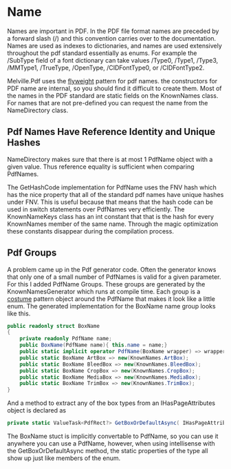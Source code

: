 ﻿# Name

Names are important in PDF.  In the PDF file format names are preceded by a forward slash (/) and this convention carries over to the documentation.  Names are used as indexes to dictionaries, and names are used extensively throughout the pdf standard essentially as enums.  For example the /SubType field of a font dictionary can take values /Type0, /Type1, /Type3, /MMType1, /TrueType, /OpenType, /CIDFontType0, or /CIDFontType2.

Melville.Pdf uses the [flyweight](https://en.wikipedia.org/wiki/Flyweight_pattern) pattern for pdf names.  the constructors for PDF name are internal, so you should find it difficult to create them.  Most of the
names in the PDF standard are static fields on the KnownNames class.  For names that are not pre-defined
you can request the name from the NameDirectory class.  

## Pdf Names Have Reference Identity and Unique Hashes
NameDirectory makes sure that there is at most 1 PdfName object with a given value.  Thus reference equality is sufficient when comparing PdfNames.

The GetHashCode implementation for PdfName uses the FNV hash which has the nice property that all of the standard pdf names have unique hashes under FNV.  This is useful because that means that the hash code can be used in switch statements over PdfNames very efficiently.  The KnownNameKeys class has an int constant that that is the hash for every KnownNames member of the same name.  Through the magic optimization these constants disappear during the compilation process.

## Pdf Groups

A problem came up in the Pdf generator code.  Often the generator knows that only one of a small number of PdfNames is valid for a given parameter.  For this I added PdfName Groups.  These groups are generated by the KnownNamesGenerator which runs at compile time.  Each group is a [costume](Costumes.md) pattern object around the PdfName that makes it look like a little enum.  The generated implementation for the BoxName name group looks like this.

````c#
public readonly struct BoxName 
{
    private readonly PdfName name;
    public BoxName(PdfName name){ this.name = name;}
    public static implicit operator PdfName(BoxName wrapper) => wrapper.name; 
    public static BoxName ArtBox => new(KnownNames.ArtBox);
    public static BoxName BleedBox => new(KnownNames.BleedBox);
    public static BoxName CropBox => new(KnownNames.CropBox);
    public static BoxName MediaBox => new(KnownNames.MediaBox);
    public static BoxName TrimBox => new(KnownNames.TrimBox);
}
````

And a method to extract any of the box types from an IHasPageAttributes object is declared as
````c#
private static ValueTask<PdfRect?> GetBoxOrDefaultAsync( IHasPageAttributes item, BoxName? boxType) => ...
````

The BoxName stuct is implicitly convertable to PdfName, so you can use it anywhere you can use a PdfName,
however, when using intellisense with the GetBoxOrDefaultAsync method, the static properties of the type
all show up just like members of the enum.
